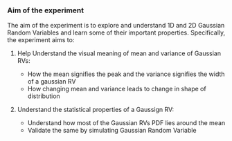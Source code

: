 ### Aim of the experiment

The aim of the experiment is to explore and understand 1D and 2D Gaussian Random Variables and learn some of their important properties. Specifically, the experiment aims to:

1. Help Understand the visual meaning of mean and variance of Gaussian RVs:
    - How the mean signifies the peak and the variance signifies the width of a gaussian RV
    - How changing mean and variance leads to change in shape of distribution

2. Understand the statistical properties of a Gaussign RV:
    - Understand how most of the Gaussian RVs PDF lies around the mean
    - Validate the same by simulating Gaussian Random Variable
